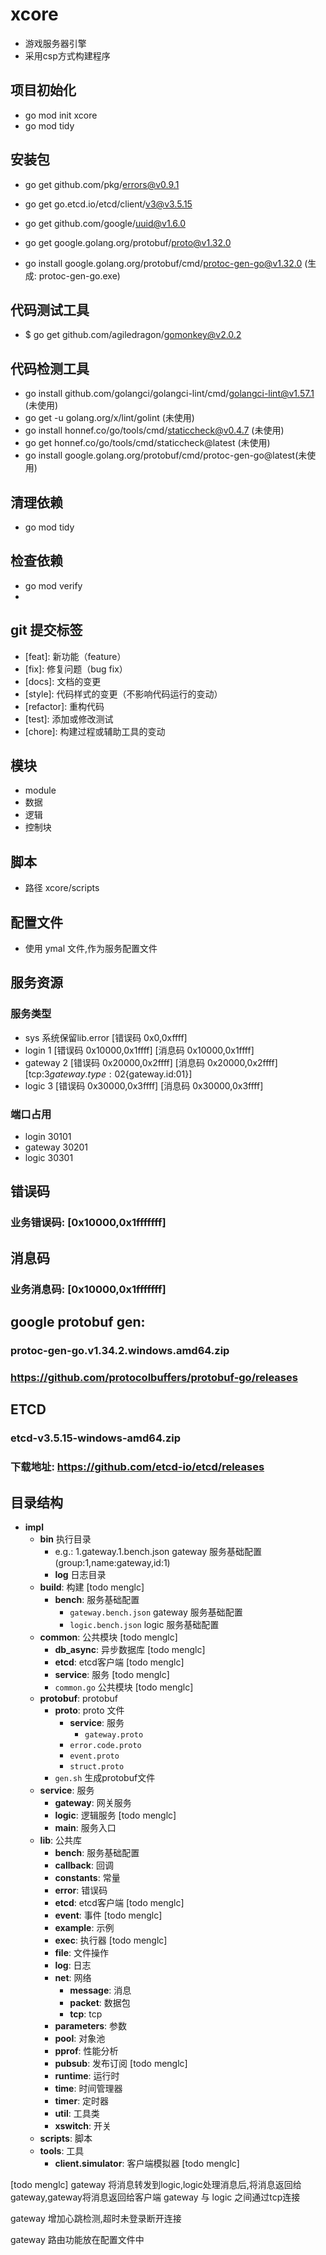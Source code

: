 # xcore
- 游戏服务器引擎
- 采用csp方式构建程序
## 项目初始化
- go mod init xcore
- go mod tidy
## 安装包
- go get github.com/pkg/errors@v0.9.1
- go get go.etcd.io/etcd/client/v3@v3.5.15
- go get github.com/google/uuid@v1.6.0

- go get google.golang.org/protobuf/proto@v1.32.0
- go install google.golang.org/protobuf/cmd/protoc-gen-go@v1.32.0 (生成: protoc-gen-go.exe)

## 代码测试工具
- $ go get github.com/agiledragon/gomonkey@v2.0.2
## 代码检测工具
- go install github.com/golangci/golangci-lint/cmd/golangci-lint@v1.57.1 (未使用)
- go get -u golang.org/x/lint/golint (未使用)
- go install honnef.co/go/tools/cmd/staticcheck@v0.4.7 (未使用)
- go get honnef.co/go/tools/cmd/staticcheck@latest (未使用)
- go install google.golang.org/protobuf/cmd/protoc-gen-go@latest(未使用)

## 清理依赖
- go mod tidy
## 检查依赖
- go mod verify
- 
## git 提交标签
- \[feat\]: 新功能（feature）
- \[fix\]: 修复问题（bug fix）
- \[docs\]: 文档的变更
- \[style\]: 代码样式的变更（不影响代码运行的变动）
- \[refactor\]: 重构代码
- \[test\]: 添加或修改测试
- \[chore\]: 构建过程或辅助工具的变动
## 模块 
- module
- 数据
- 逻辑
- 控制块
## 脚本
- 路径 xcore/scripts
## 配置文件
- 使用 ymal 文件,作为服务配置文件

## 服务资源
### 服务类型
- sys 系统保留lib.error [错误码 0x0,0xffff] 
- login 1 [错误码 0x10000,0x1ffff] [消息码 0x10000,0x1ffff]
- gateway 2 [错误码 0x20000,0x2ffff] [消息码 0x20000,0x2ffff] [tcp:3${gateway.type:02}${gateway.id:01}]
- logic 3 [错误码 0x30000,0x3ffff] [消息码 0x30000,0x3ffff]
### 端口占用
- login 30101
- gateway 30201
- logic 30301

## 错误码
### 业务错误码: [0x10000,0x1fffffff]

## 消息码
### 业务消息码: [0x10000,0x1fffffff]

## google protobuf gen:
### protoc-gen-go.v1.34.2.windows.amd64.zip
###  https://github.com/protocolbuffers/protobuf-go/releases

## ETCD
### etcd-v3.5.15-windows-amd64.zip
### 下载地址: https://github.com/etcd-io/etcd/releases

## 目录结构
- **impl**
  - **bin** 执行目录
    - e.g.: 1.gateway.1.bench.json gateway 服务基础配置(group:1,name:gateway,id:1) 
    - **log** 日志目录
  - **build**: 构建 [todo menglc]
    - **bench**: 服务基础配置
      - `gateway.bench.json` gateway 服务基础配置
      - `logic.bench.json` logic 服务基础配置
  - **common**: 公共模块 [todo menglc]
    - **db_async**: 异步数据库 [todo menglc]
    - **etcd**: etcd客户端 [todo menglc]
    - **service**: 服务 [todo menglc]
    - `common.go` 公共模块 [todo menglc]
  - **protobuf**: protobuf
    - **proto**: proto 文件
      - **service**: 服务
        - `gateway.proto`
      - `error.code.proto` 
      - `event.proto`
      - `struct.proto`
    - `gen.sh` 生成protobuf文件
  - **service**: 服务
    - **gateway**: 网关服务
    - **logic**: 逻辑服务 [todo menglc]
    - **main**: 服务入口
  - **lib**: 公共库
    - **bench**: 服务基础配置
    - **callback**: 回调
    - **constants**: 常量
    - **error**: 错误码
    - **etcd**: etcd客户端 [todo menglc]
    - **event**: 事件 [todo menglc]
    - **example**: 示例
    - **exec**: 执行器 [todo menglc]
    - **file**: 文件操作
    - **log**: 日志
    - **net**: 网络 
      - **message**: 消息
      - **packet**: 数据包
      - **tcp**: tcp
    - **parameters**: 参数
    - **pool**: 对象池
    - **pprof**: 性能分析
    - **pubsub**: 发布订阅 [todo menglc]
    - **runtime**: 运行时
    - **time**: 时间管理器
    - **timer**: 定时器
    - **util**: 工具类
    - **xswitch**: 开关
  - **scripts**: 脚本
  - **tools**: 工具
    - **client.simulator**: 客户端模拟器 [todo menglc]


[todo menglc]
gateway 将消息转发到logic,logic处理消息后,将消息返回给gateway,gateway将消息返回给客户端 
  gateway 与 logic 之间通过tcp连接

gateway 增加心跳检测,超时未登录断开连接

gateway 路由功能放在配置文件中

